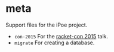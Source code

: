 meta
====

Support files for the iPoe project.

- `con-2015` For the [racket-con 2015](http://con.racket-lang.org/) talk.
- `migrate` For creating a database.
